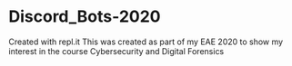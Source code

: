 # Discord_Bots-2020
Created with repl.it
This was created as part of my EAE 2020 to show my interest in the course Cybersecurity and Digital Forensics 
